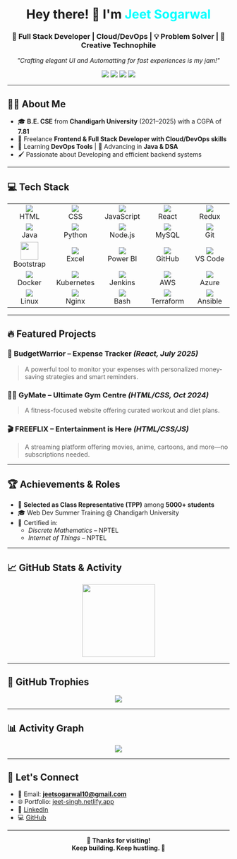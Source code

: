 <h1 align="center">Hey there! 👋 I'm <span style="color:#00ffff;">Jeet Sogarwal</span></h1>
<h3 align="center">🚀 Full Stack Developer | Cloud/DevOps | 💡 Problem Solver | 🎨 Creative Technophile</h3>

<p align="center"><i>"Crafting elegant UI and Automatting for fast experiences is my jam!"</i></p>

<p align="center">
  <a href="mailto:jeetsogarwal10@gmail.com"><img src="https://img.shields.io/badge/Email-jeetsogarwal10@gmail.com-red?style=flat-square&logo=gmail"></a>
  <a href="https://jeet-singh.netlify.app" target="_blank"><img src="https://img.shields.io/badge/Portfolio-jeet--singh.netlify.app-brightgreen?style=flat-square&logo=netlify"></a>
  <a href="https://github.com/jeetsogarwal" target="_blank"><img src="https://img.shields.io/github/followers/jeetsogarwal?label=Follow&style=social"></a>
  <a href="https://www.linkedin.com/in/jeet-sogarwal-19b76421b/" target="_blank"><img src="https://img.shields.io/badge/LinkedIn-Jeet%20Sogarwal-blue?style=flat-square&logo=linkedin"></a>
</p>

---

## 🙋‍♂️ About Me

- 🎓 **B.E. CSE** from **Chandigarh University** (2021–2025) with a CGPA of **7.81**
- 🔧 Freelance **Frontend & Full Stack Developer with Cloud/DevOps skills**
- 🧠 Learning **DevOps Tools** | 🌱 Advancing in **Java & DSA**
- 🖌️ Passionate about Developing and efficient backend systems

---

## 💻 Tech Stack

<table align="center">
<tr>
<td align="center" width="100">
<img src="https://skillicons.dev/icons?i=html" /><br>HTML
</td>
<td align="center" width="100">
<img src="https://skillicons.dev/icons?i=css" /><br>CSS
</td>
<td align="center" width="100">
<img src="https://skillicons.dev/icons?i=js" /><br>JavaScript
</td>
<td align="center" width="100">
<img src="https://skillicons.dev/icons?i=react" /><br>React
</td>
<td align="center" width="100">
<img src="https://skillicons.dev/icons?i=redux" /><br>Redux
</td>
</tr>
<tr>
<td align="center" width="100">
<img src="https://skillicons.dev/icons?i=java" /><br>Java
</td>
<td align="center" width="100">
<img src="https://skillicons.dev/icons?i=python" /><br>Python
</td>
<td align="center" width="100">
<img src="https://skillicons.dev/icons?i=nodejs" /><br>Node.js
</td>
<td align="center" width="100">
<img src="https://skillicons.dev/icons?i=mysql" /><br>MySQL
</td>
<td align="center" width="100">
<img src="https://skillicons.dev/icons?i=git" /><br>Git
</td>
</tr>
<tr>
<td align="center" width="100">
<img src="https://cdn.jsdelivr.net/gh/devicons/devicon/icons/bootstrap/bootstrap-plain.svg" width="40"/><br>Bootstrap
</td>
<td align="center" width="100">
<img src="https://img.icons8.com/color/48/000000/microsoft-excel-2019--v1.png"/><br>Excel
</td>
<td align="center" width="100">
<img src="https://img.icons8.com/color/48/000000/power-bi.png"/><br>Power BI
</td>
<td align="center" width="100">
<img src="https://img.icons8.com/color/48/000000/github--v1.png"/><br>GitHub
</td>
<td align="center" width="100">
<img src="https://skillicons.dev/icons?i=vscode" /><br>VS Code
</td>
</tr>
<tr>
<td align="center" width="100">
<img src="https://skillicons.dev/icons?i=docker" /><br>Docker
</td>
<td align="center" width="100">
<img src="https://skillicons.dev/icons?i=kubernetes" /><br>Kubernetes
</td>
<td align="center" width="100">
<img src="https://skillicons.dev/icons?i=jenkins" /><br>Jenkins
</td>
<td align="center" width="100">
<img src="https://skillicons.dev/icons?i=aws" /><br>AWS
</td>
<td align="center" width="100">
<img src="https://skillicons.dev/icons?i=azure" /><br>Azure
</td>
</tr>
<tr>
<td align="center" width="100">
<img src="https://skillicons.dev/icons?i=linux" /><br>Linux
</td>
<td align="center" width="100">
<img src="https://skillicons.dev/icons?i=nginx" /><br>Nginx
</td>
<td align="center" width="100">
<img src="https://skillicons.dev/icons?i=bash" /><br>Bash
</td>
<td align="center" width="100">
<img src="https://skillicons.dev/icons?i=terraform" /><br>Terraform
</td>
<td align="center" width="100">
<img src="https://skillicons.dev/icons?i=ansible" /><br>Ansible
</td>
</tr>
</table>

---

## 🔥 Featured Projects

### 💸 BudgetWarrior – Expense Tracker *(React, July 2025)*
> A powerful tool to monitor your expenses with personalized money-saving strategies and smart reminders.

### 🏋️‍♂️ GyMate – Ultimate Gym Centre *(HTML/CSS, Oct 2024)*
> A fitness-focused website offering curated workout and diet plans.

### 🎬 FREEFLIX – Entertainment is Here *(HTML/CSS/JS)*
> A streaming platform offering movies, anime, cartoons, and more—no subscriptions needed.

---

## 🏆 Achievements & Roles

- 📌 **Selected as Class Representative (TPP)** among **5000+ students**
- 🎓 Web Dev Summer Training @ Chandigarh University
- 📜 Certified in:
  - *Discrete Mathematics* – NPTEL
  - *Internet of Things* – NPTEL

---

## 📈 GitHub Stats & Activity

<p align="center">
  <img src="https://github-readme-streak-stats.herokuapp.com/?user=jeetsogarwal&theme=tokyonight&border_radius=12" height="165" />
</p>

---

## 🏅 GitHub Trophies

<p align="center">
  <img src="https://github-profile-trophy.vercel.app/?username=jeetsogarwal&theme=matrix&column=8" />
</p>

---

## 📊 Activity Graph

<p align="center">
  <img src="https://github-readme-activity-graph.vercel.app/graph?username=jeetsogarwal&theme=react-dark" />
</p>

---

## 🔗 Let's Connect

- 📧 Email: **jeetsogarwal10@gmail.com**
- 🌐 Portfolio: [jeet-singh.netlify.app](https://jeet-singh.netlify.app)
- 💼 [LinkedIn](https://www.linkedin.com/in/jeet-sogarwal-19b76421b/)
- 💻 [GitHub](https://github.com/jeetsogarwal)

---

<p align="center">
  <b>🌟 Thanks for visiting!<br>Keep building. Keep hustling. 🚀</b>
</p>
